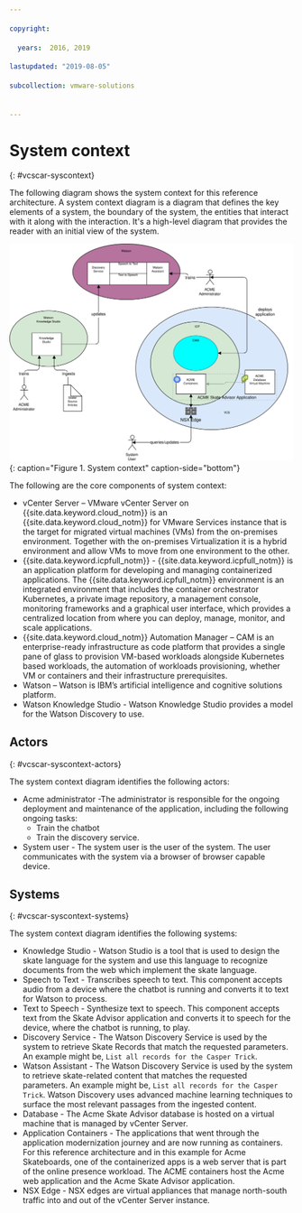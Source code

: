 ```yaml
---

copyright:

  years:  2016, 2019

lastupdated: "2019-08-05"

subcollection: vmware-solutions


---
```


# System context
{: #vcscar-syscontext}

The following diagram shows the system context for this reference architecture. A system context diagram is a diagram that defines the key elements of a system, the boundary of the system, the entities that interact with it along with the interaction. It's a high-level diagram that provides the reader with an initial view of the system.

![System context](../../images/vcscar-system-context.svg "System context"){: caption="Figure 1. System context" caption-side="bottom"}

The following are the core components of system context:
- vCenter Server – VMware vCenter Server on {{site.data.keyword.cloud_notm}} is an {{site.data.keyword.cloud_notm}} for VMware Services instance that is the target for migrated virtual machines (VMs) from the on-premises environment. Together with the on-premises Virtualization it is a hybrid environment and allow VMs to move from one environment to the other.
- {{site.data.keyword.icpfull_notm}} - {{site.data.keyword.icpfull_notm}} is an application platform for developing and managing containerized applications. The {{site.data.keyword.icpfull_notm}} environment is an integrated environment that includes the container orchestrator Kubernetes, a private image repository, a management console, monitoring frameworks and a graphical user interface, which provides a centralized location from where you can deploy, manage, monitor, and scale applications.
- {{site.data.keyword.cloud_notm}} Automation Manager – CAM is an enterprise-ready infrastructure as code platform that provides a single pane of glass to provision VM-based workloads alongside Kubernetes based workloads, the automation of workloads provisioning, whether VM or containers and their infrastructure prerequisites.
- Watson – Watson is IBM’s artificial intelligence and cognitive solutions platform.
- Watson Knowledge Studio - Watson Knowledge Studio provides a model for the Watson Discovery to use.

## Actors
{: #vcscar-syscontext-actors}

The system context diagram identifies the following actors:
* Acme administrator -The administrator is responsible for the ongoing deployment and maintenance of the application, including the following ongoing tasks:
  - Train the chatbot
  - Train the discovery service.
* System user - The system user is the user of the system. The user communicates with the system via a browser of browser capable device.

## Systems
{: #vcscar-syscontext-systems}

The system context diagram identifies the following systems:
* Knowledge Studio - Watson Studio is a tool that is used to design the skate language for the system and use this language to recognize
documents from the web which implement the skate language.
* Speech to Text - Transcribes speech to text. This component accepts audio from a device where the chatbot is running and converts it to text for Watson to process.
* Text to Speech - Synthesize text to speech. This component accepts text from the Skate Advisor application and converts it to speech for the device, where the chatbot is running, to play.
* Discovery Service - The Watson Discovery Service is used by the system to retrieve Skate Records that match the requested parameters. An
example might be, `List all records for the Casper Trick`.
* Watson Assistant - The Watson Discovery Service is used by the system to retrieve skate-related content that matches the requested parameters. An example might be, `List all records for the Casper Trick`. Watson Discovery uses advanced machine learning techniques to surface the most relevant passages from the ingested content.
* Database - The Acme Skate Advisor database is hosted on a virtual machine that is managed by vCenter Server.
* Application Containers - The applications that went through the application modernization journey and are now running as containers. For this reference architecture and in this example for Acme Skateboards, one of the containerized apps is a web server that is part of the online presence workload. The ACME containers host the Acme web application and the Acme Skate Advisor application.
* NSX Edge - NSX edges are virtual appliances that manage north-south traffic into and out of the vCenter Server instance.
